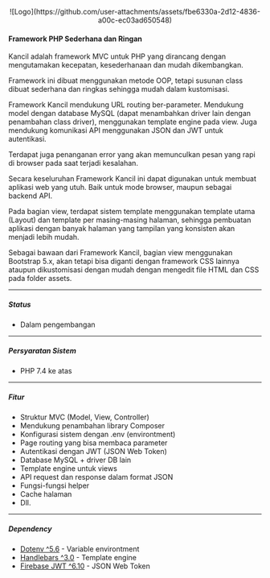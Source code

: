 <p align=center> 
![Logo](https://github.com/user-attachments/assets/fbe6330a-2d12-4836-a00c-ec03ad650548)
</p>

#### Framework PHP Sederhana dan Ringan

Kancil adalah framework MVC untuk PHP yang dirancang dengan mengutamakan kecepatan, kesederhanaan dan mudah dikembangkan.

Framework ini dibuat menggunakan metode OOP, tetapi susunan class dibuat sederhana dan ringkas sehingga mudah dalam kustomisasi.

Framework Kancil mendukung URL routing ber-parameter. Mendukung model dengan database MySQL (dapat menambahkan driver lain dengan penambahan class driver), menggunakan template engine pada view. Juga mendukung komunikasi API menggunakan JSON dan JWT untuk autentikasi.

Terdapat juga penanganan error yang akan memunculkan pesan yang rapi di browser pada saat terjadi kesalahan.

Secara keseluruhan Framework Kancil ini dapat digunakan untuk membuat aplikasi web yang utuh. Baik untuk mode browser, maupun sebagai backend API.

Pada bagian view, terdapat sistem template menggunakan template utama (Layout) dan template per masing-masing halaman, sehingga pembuatan aplikasi dengan banyak halaman yang tampilan yang konsisten akan menjadi lebih mudah.

Sebagai bawaan dari Framework Kancil, bagian view menggunakan Bootstrap 5.x, akan tetapi bisa diganti dengan framework CSS lainnya ataupun dikustomisasi dengan mudah dengan mengedit file HTML dan CSS pada folder assets.

---

##### Status
* Dalam pengembangan

___

##### Persyaratan Sistem
* PHP 7.4 ke atas

___

##### Fitur
* Struktur MVC (Model, View, Controller)
* Mendukung penambahan library Composer
* Konfigurasi sistem dengan .env (environtment)
* Page routing yang bisa membaca parameter
* Autentikasi dengan JWT (JSON Web Token)
* Database MySQL + driver DB lain
* Template engine untuk views
* API request dan response dalam format JSON
* Fungsi-fungsi helper
* Cache halaman  
* Dll.
___

##### Dependency
* [Dotenv ^5.6](https://github.com/vlucas/phpdotenv) - Variable environtment
* [Handlebars ^3.0](https://github.com/salesforce/handlebars-php) - Template engine
* [Firebase JWT ^6.10](https://github.com/firebase/php-jwt) - JSON Web Token


